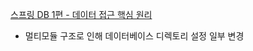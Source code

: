 [스프링 DB 1편 - 데이터 접근 핵심 원리](https://www.inflearn.com/course/%EC%8A%A4%ED%94%84%EB%A7%81-db-1/dashboard)

* 멀티모듈 구조로 인해 데이터베이스 디렉토리 설정 일부 변경
